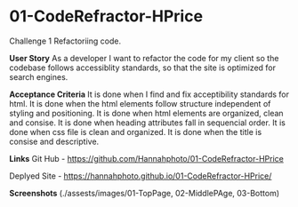 # 01-CodeRefractor-HPrice
Challenge 1 Refactoriing code. 

**User Story** 
As a developer I want to refactor the code for my client so the codebase follows accessiblity standards, so that the site is optimized for search engines. 

**Acceptance Criteria**
It is done when I find and fix acceptibility standards for html.
It is done when the html elements follow structure independent of styling and positioning.
It is done when html elements are organized, clean and consise.
It is done when heading attributes fall in sequencial order.
It is done when css file is clean and organized.
It is done when the title is consise and descriptive.

**Links**
Git Hub - https://github.com/Hannahphoto/01-CodeRefractor-HPrice

Deplyed Site - https://hannahphoto.github.io/01-CodeRefractor-HPrice/

**Screenshots**
(./assests/images/01-TopPage, 02-MiddlePAge, 03-Bottom)



